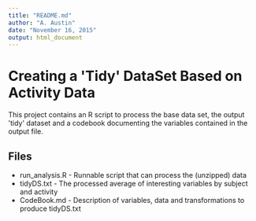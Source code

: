 ```yaml
---
title: "README.md"
author: "A. Austin"
date: "November 16, 2015"
output: html_document
---
```


# Creating a 'Tidy' DataSet Based on Activity Data

This project contains an R script to process the base data set, the output 'tidy' dataset and a codebook documenting the variables contained in the output file.

## Files
* run_analysis.R - Runnable script that can process the (unzipped) data
* tidyDS.txt - The processed average of interesting variables by subject and activity
* CodeBook.md - Description of variables, data and transformations to produce tidyDS.txt